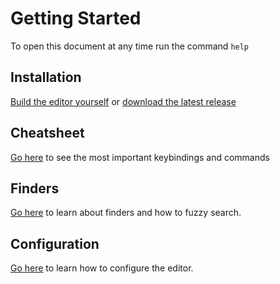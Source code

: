 # Getting Started

To open this document at any time run the command `help`

## Installation
[Build the editor yourself](building_from_source.md) or [download the latest release](https://github.com/Nimaoth/Absytree/releases)

## Cheatsheet
[Go here](cheatsheet.md) to see the most important keybindings and commands

## Finders
[Go here](finders.md) to learn about finders and how to fuzzy search.

## Configuration
[Go here](configuration.md) to learn how to configure the editor.

